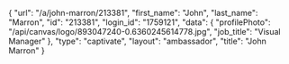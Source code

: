 {
    "url": "\/a\/john-marron\/213381",
    "first_name": "John",
    "last_name": "Marron",
    "id": "213381",
    "login_id": "1759121",
    "data": {
        "profilePhoto": "\/api\/canvas\/logo\/893047240-0.6360245614778.jpg",
        "job_title": "Visual Manager"
    },
    "type": "captivate",
    "layout": "ambassador",
    "title": "John Marron"
}